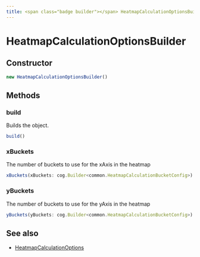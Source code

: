 ```yaml
---
title: <span class="badge builder"></span> HeatmapCalculationOptionsBuilder
---
```

# <span class="badge builder"></span> HeatmapCalculationOptionsBuilder

## Constructor

```typescript
new HeatmapCalculationOptionsBuilder()
```
## Methods

### <span class="badge object-method"></span> build

Builds the object.

```typescript
build()
```

### <span class="badge object-method"></span> xBuckets

The number of buckets to use for the xAxis in the heatmap

```typescript
xBuckets(xBuckets: cog.Builder<common.HeatmapCalculationBucketConfig>)
```

### <span class="badge object-method"></span> yBuckets

The number of buckets to use for the yAxis in the heatmap

```typescript
yBuckets(yBuckets: cog.Builder<common.HeatmapCalculationBucketConfig>)
```

## See also

 * <span class="badge object-type-interface"></span> [HeatmapCalculationOptions](./object-HeatmapCalculationOptions.md)
